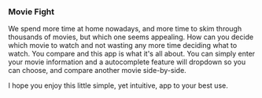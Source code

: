 ### Movie Fight

We spend more time at home nowadays, and more time to skim through thousands of movies, but which one seems appealing. How can you decide which movie to watch and not wasting any more time deciding what to watch. You compare and this app is what it's all about. You can simply enter your movie information and a autocomplete feature will dropdown so you can choose, and compare another movie side-by-side. 

I hope you enjoy this little simple, yet intuitive, app to your best use. 